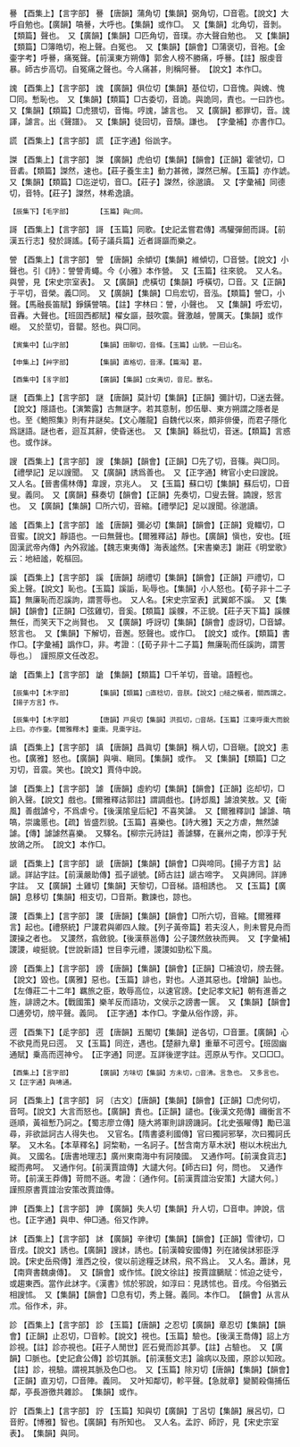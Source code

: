 <!-- { "loadSidebar": true } -->
謈	【酉集上】【言字部】	謈	【唐韻】蒲角切【集韻】弼角切，□音雹。【說文】大呼自勉也。【廣韻】嗃謈，大呼也。【集韻】或作□。　又【集韻】北角切，音剝。【類篇】聲也。　又【廣韻】【集韻】□匹角切，音璞。亦大聲自勉也。　又【集韻】【類篇】□簿皓切，袍上聲。白冤也。　又【集韻】【韻會】□蒲褒切，音袍。【金壷字考】呼謈，痛冤聲。【前漢東方朔傳】郭舍人榜不勝痛，呼謈。【註】服虔音暴。師古步高切。自冤痛之聲也。今人痛甚，則稱阿謈。　【說文】本作□。

謉	【酉集上】【言字部】	謉	【廣韻】俱位切【集韻】基位切，□音愧。與媿、愧□同。慙恥也。　又【集韻】【類篇】□古委切，音詭。與詭同，責也。一曰詐也。　又【集韻】【類篇】□虎猥切，音悔。哼謉，謔言也。　又【廣韻】都罪切，音。謉諢，謔言。出《聲譜》。　又【集韻】徒回切，音頹。謙也。　【字彙補】亦書作□。

謊	【酉集上】【言字部】	謊	【正字通】俗詤字。

謋	【酉集上】【言字部】	謋	【廣韻】虎伯切【集韻】【韻會】【正韻】霍虢切，□音砉。【類篇】謋然，速也。【莊子養生主】動力甚微，謋然已解。【玉篇】亦作諕。　又【集韻】【類篇】□迄逆切，音□。【莊子】謋然，徐邈讀。　又【字彙補】同德切，音特。【莊子】謋然，林希逸讀。

	【辰集下】【毛字部】		【玉篇】與□同。

謌	【酉集上】【言字部】	謌	【玉篇】同歌。【史記孟嘗君傳】馮驩彈劒而謌。【前漢五行志】發於謌謠。【荀子議兵篇】近者謌謳而樂之。

謍	【酉集上】【言字部】	謍	【唐韻】余傾切【集韻】維傾切，□音營。【說文】小聲也。引《詩》：謍謍靑蠅。今《小雅》本作營。　又【玉篇】往來貌。　又人名。與謍，見【宋史宗室表】。　又【廣韻】虎橫切【集韻】呼橫切，□音。又【正韻】于平切，音榮。義□同。　又【廣韻】【集韻】□烏宏切，音泓。【類篇】謍□，小聲。【馬融長笛賦】錚鐄謍嗃。【註】字林曰：謍，小聲也。　又【集韻】呼宏切，音轟。大聲也。【班固西都賦】櫂女謳，鼓吹震。聲激越，謍厲天。【集韻】或作巆。　又於莖切，音罌。怒也。與□同。

	【寅集中】【山字部】		【集韻】田聊切，音條。【玉篇】山貌。一曰山名。

	【申集上】【艸字部】		【集韻】直格切，音澤。【篇海】葛。

	【酉集中】【豸字部】		【廣韻】【集韻】□女夷切，音尼。獸名。

謎	【酉集上】【言字部】	謎	【唐韻】莫計切【集韻】【正韻】彌計切，□迷去聲。【說文】隱語也。【演繁露】古無謎字。若其意制，卽伍舉、東方朔謂之隱者是也。至《鮑照集》則有井謎矣。【文心雕龍】自魏代以來，頗非俳優，而君子隱化爲謎語。謎也者，迴互其辭，使昏迷也。　又【集韻】緜批切，音迷。【類篇】言惑也。或作詸。

謏	【酉集上】【言字部】	謏	【集韻】【韻會】【正韻】□先了切，音篠。與□同。【禮學記】足以謏聞。　又【廣韻】誘爲善也。　又【正字通】稗官小史曰謏說。　又人名。【晉書儒林傳】韋謏，京兆人。　又【玉篇】蘇口切【集韻】蘇后切，□音叟。義同。　又【廣韻】蘇奏切【韻會】【正韻】先奏切，□叟去聲。諵謏，怒言也。　又【廣韻】【集韻】□所六切，音縮。【禮學記】足以謏聞。徐邈讀。

謐	【酉集上】【言字部】	謐	【唐韻】彌必切【集韻】【韻會】【正韻】覓輺切，□音蜜。【說文】靜語也。一曰無聲也。【爾雅釋詁】靜也。【廣韻】愼也，安也。【班固漢武帝內傳】內外寂謐。【魏志東夷傳】海表謐然。【宋書樂志】謝莊《明堂歌》云：地紐謐，乾樞回。

謑	【酉集上】【言字部】	謑	【唐韻】胡禮切【集韻】【韻會】【正韻】戸禮切，□奚上聲。【說文】恥也。【玉篇】謑詬，恥辱也。【集韻】小人怒也。【荀子非十二子篇】無廉恥而忍謑訽，謂詈辱也。　又人名。【宋史宗室表】武翼郞不謑。　又【集韻】【韻會】【正韻】□弦雞切，音奚。【類篇】謑髁，不正貌。【莊子天下篇】謑髁無任，而笑天下之尚賢也。　又【廣韻】呼訝切【集韻】【韻會】虛訝切，□音罅。怒言也。　又【集韻】下解切，音邂。怒聲也。或作□。　【說文】或作。【類篇】書作□。【字彙補】譌作□，非。考證：〔【荀子非十二子篇】無廉恥而任謑訽，謂詈辱也。〕　謹照原文任改忍。 

謒	【酉集上】【言字部】	謒	【集韻】【類篇】□千羊切，音瑲。語輕也。

	【辰集中】【木字部】		【集韻】【類篇】□直稔切，音朕。【說文】□槌之橫者，關西謂之。【揚子方言】作。

	【辰集中】【木字部】		【唐韻】戸吳切【集韻】洪孤切，□音胡。【玉篇】江東呼棗大而銳上曰。亦作壷。【爾雅釋木】壷棗。見棗字註。

謓	【酉集上】【言字部】	謓	【唐韻】昌眞切【集韻】稱人切，□音瞋。【說文】恚也。【廣雅】怒也。【廣韻】與嗔、瞋同。【集韻】或作。　又【集韻】【類篇】□之刃切，音震。笑也。【說文】賈侍中說。

謔	【酉集上】【言字部】	謔	【唐韻】虛約切【集韻】【韻會】【正韻】迄却切，□餉入聲。【說文】戲也。【爾雅釋詁郭註】謂調戲也。【詩邶風】謔浪笑敖。又【衞風】善戲謔兮，不爲虐兮。【後漢隂皇后紀】不喜笑謔。　又【爾雅釋訓】謔謔、嗃嗃，崇讒慝也。【疏】皆盛烈貌。【玉篇】喜樂也。【詩大雅】天之方虐，無然謔謔。【傳】謔謔然喜樂。　又驛名。【柳宗元詩註】善謔驛，在襄州之南，卽淳于髠放鴿之所。　【說文】本作□。

謕	【酉集上】【言字部】	謕	【唐韻】【集韻】【韻會】□與啼同。【揚子方言】詀謕。詳詀字註。【前漢嚴助傳】孤子謕號。【師古註】謕古啼字。　又與諦同。詳諦字註。　又【廣韻】土雞切【集韻】天黎切，□音梯。語相誘也。　又【玉篇】【廣韻】息移切【集韻】相支切，□音斯。數諫也，諒也。

謖	【酉集上】【言字部】	謖	【唐韻】【集韻】【韻會】□所六切，音縮。【爾雅釋言】起也。【禮祭統】尸謖君與卿四人餕。【列子黃帝篇】若夫沒人，則未嘗見舟而謖操之者也。　又謖然，翕斂貌。【後漢蔡邕傳】公子謖然斂袂而興。　又【字彙補】謖謖，峻挺貌。【世說新語】世目李元禮，謖謖如勁松下風。

謗	【酉集上】【言字部】	謗	【唐韻】【集韻】【韻會】【正韻】□補浪切，牓去聲。【說文】毀也。【廣雅】惡也。【玉篇】誹也，對也。人道其惡也。【增韻】訕也。【左傳莊二十二年】羈旅之臣，敢辱高位，以速官謗。【史記孝文紀】朝有進善之旌，誹謗之木。【戰國策】樂羊反而語功，文侯示之謗書一篋。　又【集韻】【韻會】□逋旁切，牓平聲。義同。　【正字通】本作□。字彙从俗作謗，非。

遌	【酉集下】【辵字部】	遌	【唐韻】五閣切【集韻】逆各切，□音噩。【廣韻】心不欲見而見曰遌。　又【玉篇】同迕，遇也。【楚辭九章】重華不可遌兮。【班固幽通賦】乗高而遌神兮。　【正字通】同遻。互詳後遻字註。遌原从亐作。又□□□。

	【酉集上】【言字部】		【廣韻】方味切【集韻】方未切，□音沸。言急也。　又多言也。　又【正字通】與咈通。

訶	【酉集上】【言字部】	訶	〔古文〕【唐韻】【集韻】【韻會】【正韻】□虎何切，音呵。【說文】大言而怒也。【廣韻】責也。【正韻】譴也。【後漢文苑傳】禰衡言不遜順，黃祖慙乃訶之。【蜀志廖立傳】隨大將軍則誹謗譏訶。【北史張矅傳】勵已溫尋，非欲詆訶古人得失也。　又官名。【隋書婆利國傳】官曰獨訶邪拏，次曰獨訶氏拏。　又木名。【本草釋名】訶棃勒，一名訶子。【嵆含南方草木狀】樹以木梡出九眞。　又國名。【唐書地理志】廣州東南海中有訶陵國。　又通作呵。【前漢食貨志】縱而弗呵。　又通作何。【前漢賈誼傳】大譴大何。【師古曰】何，問也。　又通作苛。【前漢王莽傳】苛問不遜。考證：〔通作何。【前漢賈誼治安策】大譴大何。〕　謹照原書賈誼治安策改賈誼傳。 

訷	【酉集上】【言字部】	訷	【廣韻】失人切【集韻】升人切，□音申。訷說，信也。【正字通】與申、伸□通。俗又作訷。

訹	【酉集上】【言字部】	訹	【廣韻】辛律切【集韻】【韻會】【正韻】雪律切，□音戌。【說文】誘也。【廣韻】謏訹，誘也。【前漢韓安國傳】列在諸侯訹邪臣浮說。【宋史岳飛傳】淮西之役，俊以前途糧乏訹飛，飛不爲止。　又人名。蕭訹，見【南齊書魏虜傳】。　又【韻會】或作怵。【說文徐註】按賈誼鵩賦：怵迫之徒兮，或趨東西。當作此訹字。《漢書》怵於邪說，如淳曰：見誘怵也。音戌。今俗猶云相謏怵。　又【集韻】【韻會】□息有切，秀上聲。義同。本作□。　【韻會】从言从朮。俗作术，非。

診	【酉集上】【言字部】	診	【玉篇】【唐韻】之忍切【廣韻】章忍切【集韻】【韻會】【正韻】止忍切，□音軫。【說文】視也。【玉篇】驗也。【後漢王喬傳】詔上方診視。【註】診亦視也。【莊子人閒世】匠石覺而診其夢。【註】占驗也。　又【廣韻】□脈也。【史記倉公傳】診切其脈。【前漢藝文志】論病以及國，原診以知政。【註】診，視驗。謂視其脈及色□也。　又【玉篇】除刃切【唐韻】【集韻】【韻會】【正韻】直刃切，□音陣。義同。　又叶知鄰切，軫平聲。【急就章】變鬭殺傷捕伍鄰，亭長游徼共雜診。　【集韻】或作。

詝	【酉集上】【言字部】	詝	【玉篇】知與切【廣韻】丁呂切【集韻】展呂切，□音貯。【博雅】智也。【廣韻】有所知也。　又人名。孟詝、師詝，見【宋史宗室表】。　【集韻】與同。

